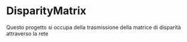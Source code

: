 # DisparityMatrix
Questo progetto si occupa della trasmissione della matrice di disparità attraverso la rete
